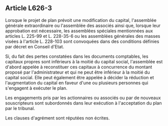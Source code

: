 Article L626-3
----
Lorsque le projet de plan prévoit une modification du capital, l'assemblée
générale extraordinaire ou l'assemblée des associés ainsi que, lorsque leur
approbation est nécessaire, les assemblées spéciales mentionnées aux articles L.
225-99 et L. 228-35-6 ou les assemblées générales des masses visées à l'article
L. 228-103 sont convoquées dans des conditions définies par décret en Conseil
d'Etat.

Si, du fait des pertes constatées dans les documents comptables, les capitaux
propres sont inférieurs à la moitié du capital social, l'assemblée est d'abord
appelée à reconstituer ces capitaux à concurrence du montant proposé par
l'administrateur et qui ne peut être inférieur à la moitié du capital social.
Elle peut également être appelée à décider la réduction et l'augmentation du
capital en faveur d'une ou plusieurs personnes qui s'engagent à exécuter le
plan.

Les engagements pris par les actionnaires ou associés ou par de nouveaux
souscripteurs sont subordonnés dans leur exécution à l'acceptation du plan par
le tribunal.

Les clauses d'agrément sont réputées non écrites.
